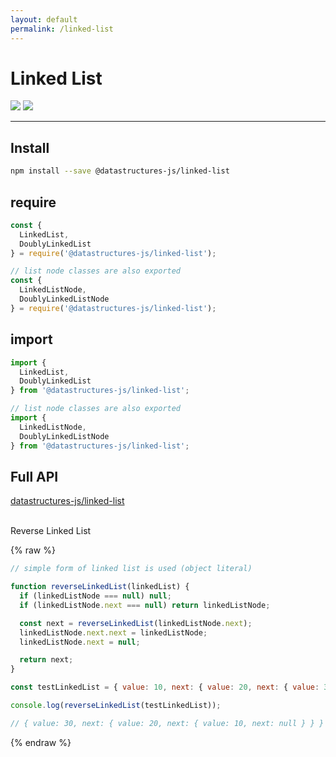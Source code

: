 ```yaml
---
layout: default
permalink: /linked-list
---
```


# Linked List

<div class="ds-badges">
  <img src="https://img.shields.io/npm/v/@datastructures-js/linked-list.svg"/>
  <img src="https://img.shields.io/npm/dm/@datastructures-js/linked-list.svg"/>
</div>
<hr />

## Install
```sh
npm install --save @datastructures-js/linked-list
```

## require
```js
const {
  LinkedList,
  DoublyLinkedList
} = require('@datastructures-js/linked-list');

// list node classes are also exported
const {
  LinkedListNode,
  DoublyLinkedListNode
} = require('@datastructures-js/linked-list');
```

## import
```js
import {
  LinkedList,
  DoublyLinkedList
} from '@datastructures-js/linked-list';

// list node classes are also exported
import {
  LinkedListNode,
  DoublyLinkedListNode
} from '@datastructures-js/linked-list';
```

## Full API
<a href="https://github.com/datastructures-js/linked-list#table-of-contents">datastructures-js/linked-list</a>
<br /><br />

<p class="problem">Reverse Linked List</p>

{% raw %}
```js
// simple form of linked list is used (object literal)

function reverseLinkedList(linkedList) {
  if (linkedListNode === null) null;
  if (linkedListNode.next === null) return linkedListNode;

  const next = reverseLinkedList(linkedListNode.next);
  linkedListNode.next.next = linkedListNode;
  linkedListNode.next = null;

  return next;
}

const testLinkedList = { value: 10, next: { value: 20, next: { value: 30, next: null } } };

console.log(reverseLinkedList(testLinkedList));

// { value: 30, next: { value: 20, next: { value: 10, next: null } } }
```
{% endraw %}


